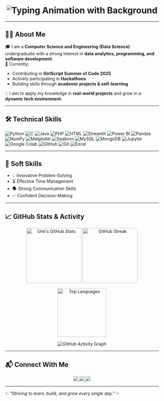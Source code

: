<h1 align="center">
  <img src="https://readme-typing-svg.herokuapp.com?font=Fira+Code&weight=600&size=28&duration=2600&pause=1200&color=ffffff&background=36BCF7&center=true&vCenter=true&width=1000&lines=👋+Hi,+I'm+Umi+Salma;🚀+CSE+(Data+Science)+Undergraduate;📊+Passionate+about+Data+Analytics+%26+AI;💻+Skilled+in+Python,+SQL,+Power+BI,+Tableau;🌱+Contributor+at+GSSoC+2025;⚡+Exploring+Hackathons+%26+Projects" alt="Typing Animation with Background" />
</h1>

---

## 👩‍💻 About Me
🎓 I am a **Computer Science and Engineering (Data Science)** undergraduate with a strong interest in **data analytics, programming, and software development**.  
🌟 Currently:  
- Contributing in **GirlScript Summer of Code 2025**  
- Actively participating in **Hackathons**  
- Building skills through **academic projects & self-learning**  

💡 I aim to apply my knowledge in **real-world projects** and grow in a **dynamic tech environment**.  

---

## 🛠️ Technical Skills

![Python](https://img.shields.io/badge/Python-3776AB.svg?style=for-the-badge&logo=python&logoColor=white)
![C](https://img.shields.io/badge/C-00599C.svg?style=for-the-badge&logo=c&logoColor=white)
![Java](https://img.shields.io/badge/Java-007396.svg?style=for-the-badge&logo=java&logoColor=white)
![PHP](https://img.shields.io/badge/PHP-777BB4.svg?style=for-the-badge&logo=php&logoColor=white)
![HTML](https://img.shields.io/badge/HTML5-E34F26.svg?style=for-the-badge&logo=html5&logoColor=white)
![Streamlit](https://img.shields.io/badge/Streamlit-FF4B4B.svg?style=for-the-badge&logo=streamlit&logoColor=white)
![Power BI](https://img.shields.io/badge/PowerBI-F2C811.svg?style=for-the-badge&logo=powerbi&logoColor=black)
![Pandas](https://img.shields.io/badge/Pandas-150458.svg?style=for-the-badge&logo=pandas&logoColor=white)
![NumPy](https://img.shields.io/badge/Numpy-013243.svg?style=for-the-badge&logo=numpy&logoColor=white)
![Matplotlib](https://img.shields.io/badge/Matplotlib-11557C.svg?style=for-the-badge&logo=plotly&logoColor=white)
![Seaborn](https://img.shields.io/badge/Seaborn-4EABE1.svg?style=for-the-badge)
![MySQL](https://img.shields.io/badge/MySQL-4479A1.svg?style=for-the-badge&logo=mysql&logoColor=white)
![MongoDB](https://img.shields.io/badge/MongoDB-47A248.svg?style=for-the-badge&logo=mongodb&logoColor=white) 
![Jupyter](https://img.shields.io/badge/Jupyter-F37626.svg?style=for-the-badge&logo=jupyter&logoColor=white)
![Google Colab](https://img.shields.io/badge/Colab-F9AB00.svg?style=for-the-badge&logo=googlecolab&logoColor=black)
![GitHub](https://img.shields.io/badge/GitHub-181717.svg?style=for-the-badge&logo=github&logoColor=white)
![Git](https://img.shields.io/badge/Git-F05032.svg?style=for-the-badge&logo=git&logoColor=white)
![Excel](https://img.shields.io/badge/Excel-217346.svg?style=for-the-badge&logo=microsoft-excel&logoColor=white)

---

## 🌟 Soft Skills
- 💡 Innovative Problem-Solving  
- ⏳ Effective Time Management  
- 🗣 Strong Communication Skills  
- ✅ Confident Decision-Making  

---

## 📈 GitHub Stats & Activity

<p align="center">
  <img src="https://github-readme-stats.vercel.app/api?username=Umisalma848&show_icons=true&theme=radical" alt="Umi's GitHub Stats" height="180"/>
  <img src="https://github-readme-streak-stats.herokuapp.com/?user=Umisalma848&theme=radical" alt="GitHub Streak" height="180"/>
</p>

<p align="center">
  <img src="https://github-readme-stats.vercel.app/api/top-langs/?username=Umisalma848&layout=compact&theme=radical" alt="Top Languages" height="160"/>
</p>

<p align="center">
  <img src="https://github-readme-activity-graph.vercel.app/graph?username=Umisalma848&theme=radical" alt="GitHub Activity Graph"/>
</p>

---

## 📬 Connect With Me
<p align="center">
  <a href="https://www.linkedin.com/in/umi-salma-a7066a353/" target="_blank">
    <img src="https://img.shields.io/badge/LinkedIn-0077B5.svg?style=for-the-badge&logo=linkedin&logoColor=white"/>
  </a>
  <a href="mailto:umisalma068@gmail.com" target="_blank">
    <img src="https://img.shields.io/badge/Gmail-D14836.svg?style=for-the-badge&logo=gmail&logoColor=white"/>
  </a>
  <a href="https://github.com/Umisalma848" target="_blank">
    <img src="https://img.shields.io/badge/GitHub-100000.svg?style=for-the-badge&logo=github&logoColor=white"/>
  </a>
</p>

---

✨ _"Striving to learn, build, and grow every single day."_ ✨

